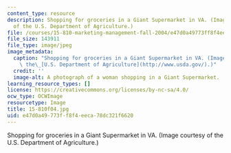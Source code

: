 ```yaml
---
content_type: resource
description: Shopping for groceries in a Giant Supermarket in VA. (Image courtesy
  of the U.S. Department of Agriculture.)
file: /courses/15-810-marketing-management-fall-2004/e47d0a49773ff8f4eeca78dc321f6620_15-810f04.jpg
file_size: 143911
file_type: image/jpeg
image_metadata:
  caption: "Shopping for groceries in a Giant Supermarket in VA. (Image courtesy of\
    \ the\_[U.S. Department of Agriculture](http://www.usda.gov/).)"
  credit: ''
  image-alt: A photograph of a woman shopping in a Giant Supermarket.
learning_resource_types: []
license: https://creativecommons.org/licenses/by-nc-sa/4.0/
ocw_type: OCWImage
resourcetype: Image
title: 15-810f04.jpg
uid: e47d0a49-773f-f8f4-eeca-78dc321f6620
---
```

Shopping for groceries in a Giant Supermarket in VA. (Image courtesy of the U.S. Department of Agriculture.)